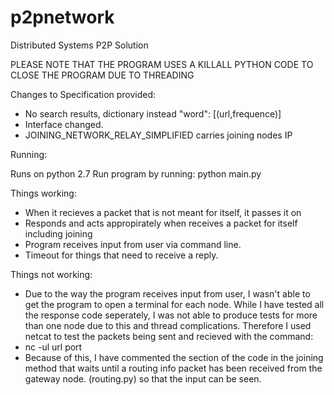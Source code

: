 p2pnetwork
==========

Distributed Systems P2P Solution

PLEASE NOTE THAT THE PROGRAM USES A KILLALL PYTHON CODE TO CLOSE THE PROGRAM DUE TO THREADING

Changes to Specification provided: 
- No search results, dictionary instead "word": [(url,frequence)]
- Interface changed. 
- JOINING_NETWORK_RELAY_SIMPLIFIED carries joining nodes IP

Running: 

Runs on python 2.7
Run program by running: 
    python main.py

Things working: 
- When it recieves a packet that is not meant for itself, it passes it on 
- Responds and acts appropirately when receives a packet for itself including joining
- Program receives input from user via command line. 
- Timeout for things that need to receive a reply. 

Things not working: 
- Due to the way the program receives input from user, I wasn't able to get the program to open a terminal for each node. While I have tested all the response code seperately, I was not able to produce tests for more than one node due to this and thread complications. Therefore I used netcat to test the packets being sent and recieved with the command:
- nc -ul url port 
- Because of this, I have commented the section of the code in the joining method that waits until a routing info packet has been received from the gateway node. (routing.py) so that the input can be seen. 
